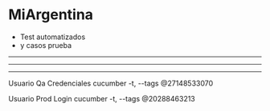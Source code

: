 # MiArgentina
* Test automatizados 
* y casos prueba
-------------------
-------------------
*******************
 

Usuario Qa Credenciales
cucumber -t, --tags @27148533070 

Usuario Prod Login
cucumber -t, --tags @20288463213




